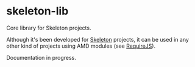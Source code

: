 skeleton-lib
============

Core library for Skeleton projects.

Although it's been developed for [Skeleton](http://github.com/rubennorte/skeleton) projects, it can be used in any other kind of projects using AMD modules (see [RequireJS](http://requirejs.org)).

Documentation in progress.